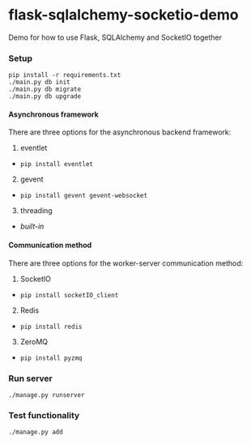 # flask-sqlalchemy-socketio-demo
Demo for how to use Flask, SQLAlchemy and SocketIO together

### Setup
```
pip install -r requirements.txt
./main.py db init
./main.py db migrate
./main.py db upgrade
```

#### Asynchronous framework
There are three options for the asynchronous backend framework:

1. eventlet
  * `pip install eventlet`
2. gevent
  * `pip install gevent gevent-websocket`
3. threading
  * *built-in*

#### Communication method
There are three options for the worker-server communication method:

1. SocketIO
  * `pip install socketIO_client`
2. Redis
  * `pip install redis`
3. ZeroMQ
  * `pip install pyzmq`

### Run server
```
./manage.py runserver
```

### Test functionality
```
./manage.py add
```
